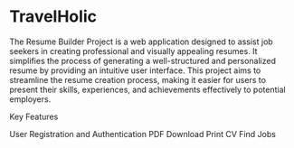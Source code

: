 # TravelHolic


The Resume Builder Project is a web application designed to assist job seekers in creating professional and visually appealing resumes. It simplifies the process of generating a well-structured and personalized resume by providing an intuitive user interface. This project aims to streamline the resume creation process, making it easier for users to present their skills, experiences, and achievements effectively to potential employers.



Key Features

User Registration and Authentication
PDF Download
Print CV
Find Jobs

